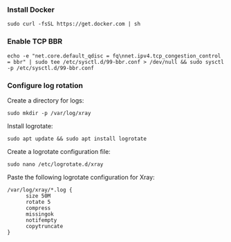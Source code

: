 ### Install Docker
```
sudo curl -fsSL https://get.docker.com | sh
```

### Enable TCP BBR
```
echo -e "net.core.default_qdisc = fq\nnet.ipv4.tcp_congestion_control = bbr" | sudo tee /etc/sysctl.d/99-bbr.conf > /dev/null && sudo sysctl -p /etc/sysctl.d/99-bbr.conf
```

### Configure log rotation
Create a directory for logs:
```
sudo mkdir -p /var/log/xray
```
Install logrotate:
```
sudo apt update && sudo apt install logrotate
```
Create a logrotate configuration file:
```
sudo nano /etc/logrotate.d/xray
```
Paste the following logrotate configuration for Xray:
```
/var/log/xray/*.log {
      size 50M
      rotate 5
      compress
      missingok
      notifempty
      copytruncate
}
```
